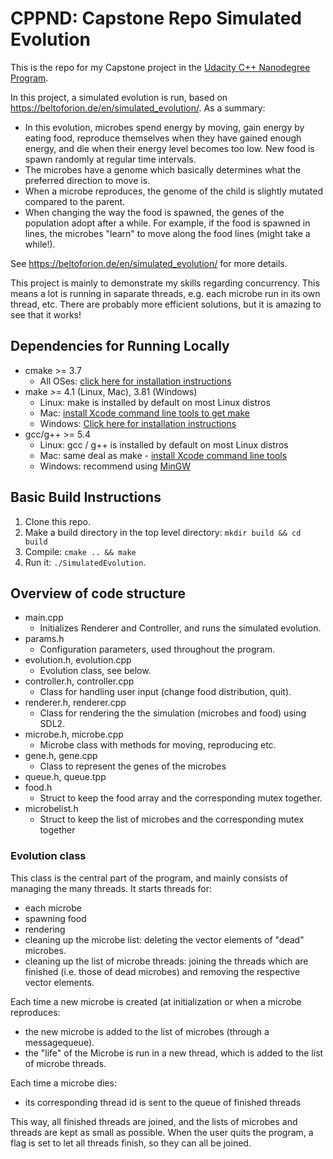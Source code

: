 # CPPND: Capstone Repo Simulated Evolution

This is the repo for my Capstone project in the [Udacity C++ Nanodegree Program](https://www.udacity.com/course/c-plus-plus-nanodegree--nd213).

In this project, a simulated evolution is run, based on https://beltoforion.de/en/simulated_evolution/. 
As a summary:
- In this evolution, microbes spend energy by moving, gain energy by eating food, reproduce themselves when they have gained enough energy, and die when their energy level becomes too low. New food is spawn randomly at regular time intervals.
- The microbes have a genome which basically determines what the preferred direction to move is.
- When a microbe reproduces, the genome of the child is slightly mutated compared to the parent.
- When changing the way the food is spawned, the genes of the population adopt after a while. For example, if the food is spawned in lines, the microbes "learn" to move along the food lines (might take a while!).

See https://beltoforion.de/en/simulated_evolution/ for more details.

This project is mainly to demonstrate my skills regarding concurrency. This means a lot is running in saparate threads, e.g. each microbe run in its own thread, etc. There are probably more efficient solutions, but it is amazing to see that it works!

## Dependencies for Running Locally
* cmake >= 3.7
  * All OSes: [click here for installation instructions](https://cmake.org/install/)
* make >= 4.1 (Linux, Mac), 3.81 (Windows)
  * Linux: make is installed by default on most Linux distros
  * Mac: [install Xcode command line tools to get make](https://developer.apple.com/xcode/features/)
  * Windows: [Click here for installation instructions](http://gnuwin32.sourceforge.net/packages/make.htm)
* gcc/g++ >= 5.4
  * Linux: gcc / g++ is installed by default on most Linux distros
  * Mac: same deal as make - [install Xcode command line tools](https://developer.apple.com/xcode/features/)
  * Windows: recommend using [MinGW](http://www.mingw.org/)

## Basic Build Instructions

1. Clone this repo.
2. Make a build directory in the top level directory: `mkdir build && cd build`
3. Compile: `cmake .. && make`
4. Run it: `./SimulatedEvolution`.

## Overview of code structure

- main.cpp
  * Initializes Renderer and Controller, and runs the simulated evolution.
- params.h
  * Configuration parameters, used throughout the program.
- evolution.h, evolution.cpp
  * Evolution class, see below.
- controller.h, controller.cpp
  * Class for handling user input (change food distribution, quit).
- renderer.h, renderer.cpp
  * Class for rendering the the simulation (microbes and food) using SDL2.
- microbe.h, microbe.cpp
  * Microbe class with methods for moving, reproducing etc.
- gene.h, gene.cpp
  * Class to represent the genes of the microbes
- queue.h, queue.tpp
- food.h
  * Struct to keep the food array and the corresponding mutex together.
- microbelist.h
  * Struct to keep the list of microbes and the corresponding mutex together

### Evolution class

This class is the central part of the program, and mainly consists of managing the many threads.
It starts threads for:
- each microbe
- spawning food
- rendering
- cleaning up the microbe list: deleting the vector elements of "dead" microbes.
- cleaning up the list of microbe threads: joining the threads which are finished (i.e. those of dead microbes) and removing the respective vector elements.

Each time a new microbe is created (at initialization or when a microbe reproduces:
- the new microbe is added to the list of microbes (through a messagequeue).
- the "life" of the Microbe is run in a new thread, which is added to the list of microbe threads.

Each time a microbe dies:
- its corresponding thread id is sent to the queue of finished threads

This way, all finished threads are joined, and the lists of microbes and threads are kept as small as possible.
When the user quits the program, a flag is set to let all threads finish, so they can all be joined.
